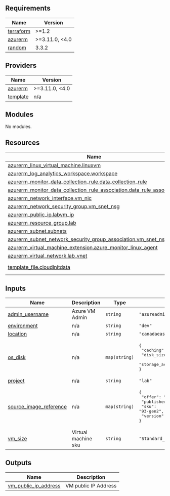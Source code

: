 <!-- BEGIN_TF_DOCS -->
## Requirements

| Name | Version |
|------|---------|
| <a name="requirement_terraform"></a> [terraform](#requirement\_terraform) | >=1.2 |
| <a name="requirement_azurerm"></a> [azurerm](#requirement\_azurerm) | >=3.11.0, <4.0 |
| <a name="requirement_random"></a> [random](#requirement\_random) | 3.3.2 |

## Providers

| Name | Version |
|------|---------|
| <a name="provider_azurerm"></a> [azurerm](#provider\_azurerm) | >=3.11.0, <4.0 |
| <a name="provider_template"></a> [template](#provider\_template) | n/a |

## Modules

No modules.

## Resources

| Name | Type |
|------|------|
| [azurerm_linux_virtual_machine.linuxvm](https://registry.terraform.io/providers/hashicorp/azurerm/latest/docs/resources/linux_virtual_machine) | resource |
| [azurerm_log_analytics_workspace.workspace](https://registry.terraform.io/providers/hashicorp/azurerm/latest/docs/resources/log_analytics_workspace) | resource |
| [azurerm_monitor_data_collection_rule.data_collection_rule](https://registry.terraform.io/providers/hashicorp/azurerm/latest/docs/resources/monitor_data_collection_rule) | resource |
| [azurerm_monitor_data_collection_rule_association.data_rule_association](https://registry.terraform.io/providers/hashicorp/azurerm/latest/docs/resources/monitor_data_collection_rule_association) | resource |
| [azurerm_network_interface.vm_nic](https://registry.terraform.io/providers/hashicorp/azurerm/latest/docs/resources/network_interface) | resource |
| [azurerm_network_security_group.vm_snet_nsg](https://registry.terraform.io/providers/hashicorp/azurerm/latest/docs/resources/network_security_group) | resource |
| [azurerm_public_ip.labvm_ip](https://registry.terraform.io/providers/hashicorp/azurerm/latest/docs/resources/public_ip) | resource |
| [azurerm_resource_group.lab](https://registry.terraform.io/providers/hashicorp/azurerm/latest/docs/resources/resource_group) | resource |
| [azurerm_subnet.subnets](https://registry.terraform.io/providers/hashicorp/azurerm/latest/docs/resources/subnet) | resource |
| [azurerm_subnet_network_security_group_association.vm_snet_nsg_link](https://registry.terraform.io/providers/hashicorp/azurerm/latest/docs/resources/subnet_network_security_group_association) | resource |
| [azurerm_virtual_machine_extension.azure_monitor_linux_agent](https://registry.terraform.io/providers/hashicorp/azurerm/latest/docs/resources/virtual_machine_extension) | resource |
| [azurerm_virtual_network.lab_vnet](https://registry.terraform.io/providers/hashicorp/azurerm/latest/docs/resources/virtual_network) | resource |
| [template_file.cloudinitdata](https://registry.terraform.io/providers/hashicorp/template/latest/docs/data-sources/file) | data source |

## Inputs

| Name | Description | Type | Default | Required |
|------|-------------|------|---------|:--------:|
| <a name="input_admin_username"></a> [admin\_username](#input\_admin\_username) | Azure VM Admin | `string` | `"azureadmin"` | no |
| <a name="input_environment"></a> [environment](#input\_environment) | n/a | `string` | `"dev"` | no |
| <a name="input_location"></a> [location](#input\_location) | n/a | `string` | `"canadaeast"` | no |
| <a name="input_os_disk"></a> [os\_disk](#input\_os\_disk) | n/a | `map(string)` | <pre>{<br/>  "caching": "ReadWrite",<br/>  "disk_size_gb": "80",<br/>  "storage_account_type": "Standard_LRS"<br/>}</pre> | no |
| <a name="input_project"></a> [project](#input\_project) | n/a | `string` | `"lab"` | no |
| <a name="input_source_image_reference"></a> [source\_image\_reference](#input\_source\_image\_reference) | n/a | `map(string)` | <pre>{<br/>  "offer": "RHEL",<br/>  "publisher": "RedHat",<br/>  "sku": "93-gen2",<br/>  "version": "latest"<br/>}</pre> | no |
| <a name="input_vm_size"></a> [vm\_size](#input\_vm\_size) | Virtual machine sku | `string` | `"Standard_DS1_v2"` | no |

## Outputs

| Name | Description |
|------|-------------|
| <a name="output_vm_public_ip_address"></a> [vm\_public\_ip\_address](#output\_vm\_public\_ip\_address) | VM public IP Address |
<!-- END_TF_DOCS -->